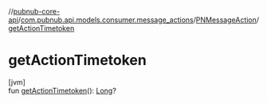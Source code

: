 //[pubnub-core-api](../../../index.md)/[com.pubnub.api.models.consumer.message_actions](../index.md)/[PNMessageAction](index.md)/[getActionTimetoken](get-action-timetoken.md)

# getActionTimetoken

[jvm]\
fun [getActionTimetoken](get-action-timetoken.md)(): [Long](https://kotlinlang.org/api/latest/jvm/stdlib/kotlin/-long/index.html)?

